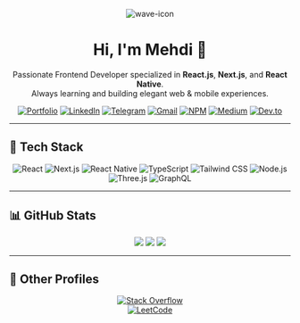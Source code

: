<div align="center">
  
![wave-icon](https://user-images.githubusercontent.com/74038190/214644152-52f47eb3-5e31-4f47-8758-05c9468d5596.gif)

# Hi, I'm Mehdi 👋  
Passionate Frontend Developer specialized in **React.js**, **Next.js**, and **React Native**.  
Always learning and building elegant web & mobile experiences.

[![Portfolio](https://img.shields.io/badge/Website-000?style=for-the-badge&logo=moqups)](https://mehdifaraji.ir/)
[![LinkedIn](https://img.shields.io/badge/LinkedIn-000?style=for-the-badge&logo=linkedin&logoColor=0082ad)](https://www.linkedin.com/in/mehdifaraji/)
[![Telegram](https://img.shields.io/badge/Telegram-000?style=for-the-badge&logo=telegram)](https://t.me/mehdifdev)
[![Gmail](https://img.shields.io/badge/Gmail-000?style=for-the-badge&logo=gmail&logoColor=red)](mailto:mahdifarajideveloper@gmail.com)
[![NPM](https://img.shields.io/badge/NPM-000?style=for-the-badge&logo=npm&logoColor=red)](https://www.npmjs.com/~mehdifaraji)
[![Medium](https://img.shields.io/badge/Medium-000?style=for-the-badge&logo=medium)](https://mehdifaraji.medium.com/)
[![Dev.to](https://img.shields.io/badge/Dev.to-000?style=for-the-badge&logo=dev.to)](https://dev.to/mehdifaraji)

</div>

---

## 🚀 Tech Stack

<div align="center">

![React](https://img.shields.io/badge/React-000?style=for-the-badge&logo=react)
![Next.js](https://img.shields.io/badge/Next.js-000?style=for-the-badge&logo=nextdotjs)
![React Native](https://img.shields.io/badge/React_Native-000?style=for-the-badge&logo=react&logoColor=3DDC84)
![TypeScript](https://img.shields.io/badge/TypeScript-000?style=for-the-badge&logo=typescript)
![Tailwind CSS](https://img.shields.io/badge/Tailwind_CSS-000?style=for-the-badge&logo=tailwindcss)
![Node.js](https://img.shields.io/badge/Node.js-000?style=for-the-badge&logo=node.js)
![Three.js](https://img.shields.io/badge/Three.js-000?style=for-the-badge&logo=three.js&logoColor=white)
![GraphQL](https://img.shields.io/badge/GraphQL-000?style=for-the-badge&logo=graphql&logoColor=purple)

</div>

---

## 📊 GitHub Stats

<div align="center">
  <img src="http://github-profile-summary-cards.vercel.app/api/cards/profile-details?username=1mehdifaraji&theme=transparent" />
  <img src="https://github-readme-streak-stats.herokuapp.com/?user=1mehdifaraji&theme=transparent&hide_border=true" />
  <img src="https://github-readme-stats.vercel.app/api/top-langs/?username=1mehdifaraji&layout=compact&theme=transparent&hide_border=true" />
</div>

---

## 🧠 Other Profiles

<div align="center">
  
[![Stack Overflow](https://github-stackoverflow-readme.vercel.app/?userId=13628101)](https://stackoverflow.com/users/13628101/mehdi-faraji)  
[![LeetCode](https://leetcard.jacoblin.cool/mehdifaraji?border=0&radius=20&height=225)](https://leetcode.com/u/mehdifaraji/)

</div>
